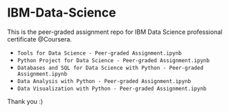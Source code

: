 # IBM-Data-Science

This is the peer-graded assignment repo for IBM Data Science professional certificate @Coursera.
- `Tools for Data Science - Peer-graded Assignment.ipynb`
- `Python Project for Data Science - Peer-graded Assignment.ipynb`
- `Databases and SQL for Data Science with Python - Peer-graded Assignment.ipynb`
- `Data Analysis with Python - Peer-graded Assignment.ipynb`
- `Data Visualization with Python - Peer-graded Assignment.ipynb`

Thank you :)
